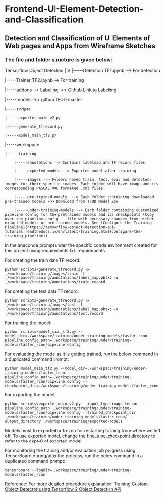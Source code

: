 # Frontend-UI-Element-Detection-and-Classification
## Detection and Classification of UI Elements of Web pages and Apps from Wireframe Sketches


### The file and folder structure is given below:
<p>
Tensorflow Object Detection 
|
V
|-----Detection TF2.ipynb --> For detection

|-----Trainer TF2.ipynb --> For training

|-----addons --> LabelImg ->> Github Link to LabelImg 

|-----models ->> github TFOD master

|-----scripts

	|-----exporter_main_v2.py

	|-----generate_tfrecord.py

	|-----model_main_tf2.py
|-----workspace

	|-----training

		|-----annotations --> Contains labelmap and TF record files

		|-----exported-models --> Exported model after training

		|-----images --> Folders named train, test, eval and detected-images for their specific images. Each folder will have image and its corresponding PASCAL VOC formated .xml files.

		|-----pre-trained-models  --> Each folder containing downloaded pre-trained models ->> Download from TFOD Model Zoo

		|-----under-training-models --> Each folder containing customized pipeline config for the pretrained models and its checkpoints (Copy over the pipeline.config 	  file with necessary changes from either exported-models or pre-trained-models. See [Configure the Training Pipeline](https://tensorflow-object-detection-api-tutorial.readthedocs.io/en/latest/training.html#configure-the-training-pipeline))
</p>



In the anaconda prompt under the specific conda environment created for this project using requirements.txt: <a src='https://github.com/Somoy73/Frontend-UI-Element-Detection-and-Classification/blob/master/requirements.txt'>requirements</a>

For creating the train data TF record:
```
python scripts/generate_tfrecord.py -x ./workspace/training/images/train -l ./workspace/training/annotations/label_map.pbtxt -o ./workspace/training/annotations/train.record
```

For creating the test data TF record:
```
python scripts/generate_tfrecord.py -x ./workspace/training/images/test -l ./workspace/training/annotations/label_map.pbtxt -o ./workspace/training/annotations/test.record
```

For training the model:
```
python scripts/model_main_tf2.py --model_dir=./workspace/training/under-training-models/faster_rcnn --pipeline_config_path=./workspace/training/under-training-models/faster_rcnn/pipeline.config
```

For evaluating the model as it is getting trained, run the below command in a duplicated command prompt:
```
python model_main_tf2.py --model_dir=./workspace/training/under-training-models/faster_rcnn --pipeline_config_path=./workspace/training/under-training-models/faster_rcnn/pipeline.config --checkpoint_dir=./workspace/training/under-training-models/faster_rcnn
```

For exporting the model:<br/>
```
python scripts\exporter_main_v2.py --input_type image_tensor --pipeline_config_path ./workspace/training/under-training-models/faster_rcnn/pipeline.config --trained_checkpoint_dir ./workspace/training/under-training-models/faster_rcnn/ --output_directory ./workspace/training/exported-models
```
Models must to exported or frozen for restarting training from where we left off. To use exported model, change the fine_tune_checkpoint directory to refer to the ckpt-0 of exported model.


For monitoring the training and/or evaluation job progress using TensorBoard during/after the process, run the below command in a duplicated command prompt: <br/>
```
tensorboard --logdir=./workspace/training/under-training-models/faster_rcnn
```


Reference:
For more detailed procedure explanation: [Training Custom Object Detector using Tensorflow 2 Object Detection API](https://tensorflow-object-detection-api-tutorial.readthedocs.io/en/latest/training.html)
